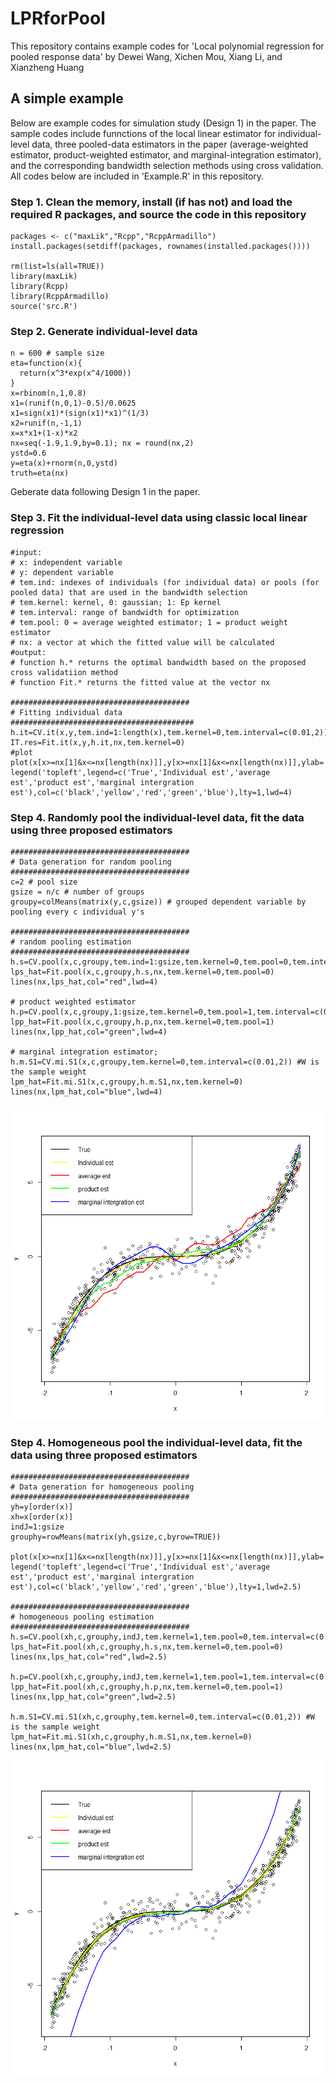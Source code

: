 # LPRforPool
This repository contains example codes for 'Local polynomial regression for pooled response data' by Dewei Wang, Xichen Mou, Xiang Li, and Xianzheng Huang

## A simple example 
Below are example codes for simulation study (Design 1) in the paper. The sample codes include funnctions of the local linear estimator for individual-level data, three pooled-data estimators in the paper (average-weighted estimator, product-weighted estimator, and marginal-integration estimator), and the corresponding bandwidth selection methods using cross validation. All codes below are included in 'Example.R' in this repository.

### Step 1. Clean the memory, install (if has not) and load the required R packages, and source the code in this repository  
```
packages <- c("maxLik","Rcpp","RcppArmadillo")
install.packages(setdiff(packages, rownames(installed.packages())))  

rm(list=ls(all=TRUE))
library(maxLik)
library(Rcpp)
library(RcppArmadillo)
source('src.R')
```

### Step 2. Generate individual-level data
```
n = 600 # sample size
eta=function(x){
  return(x^3*exp(x^4/1000))
}
x=rbinom(n,1,0.8)
x1=(runif(n,0,1)-0.5)/0.0625
x1=sign(x1)*(sign(x1)*x1)^(1/3)
x2=runif(n,-1,1)
x=x*x1+(1-x)*x2
nx=seq(-1.9,1.9,by=0.1); nx = round(nx,2)
ystd=0.6
y=eta(x)+rnorm(n,0,ystd)
truth=eta(nx)
```
Geberate data following Design 1 in the paper.


### Step 3. Fit the individual-level data using classic local linear regression

```
#input: 
# x: independent variable
# y: dependent variable
# tem.ind: indexes of individuals (for individual data) or pools (for pooled data) that are used in the bandwidth selection
# tem.kernel: kernel, 0: gaussian; 1: Ep kernel
# tem.interval: range of bandwidth for optimization
# tem.pool: 0 = average weighted estimator; 1 = product weight estimator
# nx: a vector at which the fitted value will be calculated
#output:
# function h.* returns the optimal bandwidth based on the proposed cross validatiion method
# function Fit.* returns the fitted value at the vector nx

########################################
# Fitting individual data
#########################################
h.it=CV.it(x,y,tem.ind=1:length(x),tem.kernel=0,tem.interval=c(0.01,2))
IT.res=Fit.it(x,y,h.it,nx,tem.kernel=0)
#plot 
plot(x[x>=nx[1]&x<=nx[length(nx)]],y[x>=nx[1]&x<=nx[length(nx)]],ylab='y',xlab='x');lines(nx,truth,col="black",lwd=4);lines(nx,IT.res,col="yellow",lwd=4)
legend('topleft',legend=c('True','Individual est','average est','product est','marginal intergration est'),col=c('black','yellow','red','green','blue'),lty=1,lwd=4)

```

### Step 4. Randomly pool the individual-level data, fit the data using three proposed estimators
```
########################################
# Data generation for random pooling
########################################
c=2 # pool size
gsize = n/c # number of groups
groupy=colMeans(matrix(y,c,gsize)) # grouped dependent variable by pooling every c individual y's

########################################
# random pooling estimation
########################################
h.s=CV.pool(x,c,groupy,tem.ind=1:gsize,tem.kernel=0,tem.pool=0,tem.interval=c(0.01,2))
lps_hat=Fit.pool(x,c,groupy,h.s,nx,tem.kernel=0,tem.pool=0)
lines(nx,lps_hat,col="red",lwd=4)

# product weighted estimator 
h.p=CV.pool(x,c,groupy,1:gsize,tem.kernel=0,tem.pool=1,tem.interval=c(0.01,2))
lpp_hat=Fit.pool(x,c,groupy,h.p,nx,tem.kernel=0,tem.pool=1)
lines(nx,lpp_hat,col="green",lwd=4)

# marginal integration estimator; 
h.m.S1=CV.mi.S1(x,c,groupy,tem.kernel=0,tem.interval=c(0.01,2)) #W is the sample weight
lpm_hat=Fit.mi.S1(x,c,groupy,h.m.S1,nx,tem.kernel=0)
lines(nx,lpm_hat,col="blue",lwd=4)
```
![Optional Text](https://github.com/abc1m2x3c/LPRforPool/blob/33b71e27488f60012b73bb5f4bb1b9522f74f0cd/RandomPooling.png)
### Step 4. Homogeneous pool the individual-level data, fit the data using three proposed estimators
```
########################################
# Data generation for homogeneous pooling
########################################
yh=y[order(x)]
xh=x[order(x)]
indJ=1:gsize
grouphy=rowMeans(matrix(yh,gsize,c,byrow=TRUE))

plot(x[x>=nx[1]&x<=nx[length(nx)]],y[x>=nx[1]&x<=nx[length(nx)]],ylab='y',xlab='x');lines(nx,truth,col="black",lwd=2.5);lines(nx,IT.res,col="yellow",lwd=2.5)
legend('topleft',legend=c('True','Individual est','average est','product est','marginal intergration est'),col=c('black','yellow','red','green','blue'),lty=1,lwd=2.5)

########################################
# homogeneous pooling estimation
########################################
h.s=CV.pool(xh,c,grouphy,indJ,tem.kernel=1,tem.pool=0,tem.interval=c(0.01,2))
lps_hat=Fit.pool(xh,c,grouphy,h.s,nx,tem.kernel=0,tem.pool=0)
lines(nx,lps_hat,col="red",lwd=2.5)

h.p=CV.pool(xh,c,grouphy,indJ,tem.kernel=1,tem.pool=1,tem.interval=c(0.01,2))
lpp_hat=Fit.pool(xh,c,grouphy,h.p,nx,tem.kernel=0,tem.pool=1)
lines(nx,lpp_hat,col="green",lwd=2.5)

h.m.S1=CV.mi.S1(xh,c,grouphy,tem.kernel=0,tem.interval=c(0.01,2)) #W is the sample weight
lpm_hat=Fit.mi.S1(xh,c,grouphy,h.m.S1,nx,tem.kernel=0)
lines(nx,lpm_hat,col="blue",lwd=2.5)
```
![Optional Text](https://github.com/abc1m2x3c/LPRforPool/blob/da66bda03a93fbf47d6183283c9c0aa2aa91b604/Homogeneous.png)

